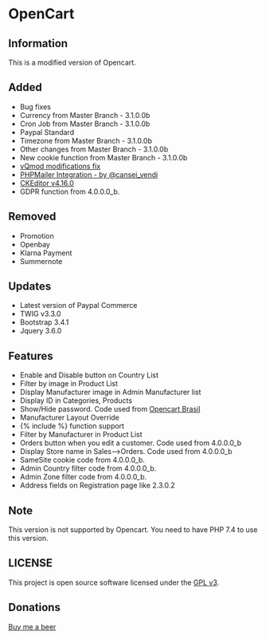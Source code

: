 # OpenCart

## Information
This is a modified version of Opencart.

## Added
- Bug fixes
- Currency from Master Branch - 3.1.0.0b
- Cron Job from Master Branch - 3.1.0.0b
- Paypal Standard
- Timezone from Master Branch - 3.1.0.0b
- Other changes from Master Branch - 3.1.0.0b
- New cookie function from Master Branch - 3.1.0.0b
- <a href="https://www.opencart.com/index.php?route=marketplace/extension/info&extension_id=39911">vQmod modifications fix</a>
- <a href="https://www.opencart.com/index.php?route=marketplace/extension/info&extension_id=39538">PHPMailer Integration - by @cansei_vendi</a>
- <a href="https://ckeditor.com/ckeditor-4/download/">CKEditor v4.16.0</a>
- GDPR function from 4.0.0.0_b.

## Removed
- Promotion
- Openbay
- Klarna Payment
- Summernote

## Updates
- Latest version of Paypal Commerce
- TWIG v3.3.0
- Bootstrap 3.4.1
- Jquery 3.6.0

## Features
- Enable and Disable button on Country List
- Filter by image in Product List
- Display Manufacturer image in Admin Manufacturer list
- Display ID in Categories, Products
- Show/Hide password. Code used from <a href="https://github.com/opencartbrasil/opencartbrasil">Opencart Brasil</a>
- Manufacturer Layout Override
- {% include %} function support
- Filter by Manufacturer in Product List
- Orders button when you edit a customer. Code used from 4.0.0.0_b
- Display Store name in Sales-->Orders. Code used from 4.0.0.0_b
- SameSite cookie code from 4.0.0.0_b.
- Admin Country filter code from 4.0.0.0_b.
- Admin Zone filter code from 4.0.0.0_b.
- Address fields on Registration page like 2.3.0.2

## Note
This version is not supported by Opencart. You need to have PHP 7.4 to use this version.

## LICENSE
This project is open source software licensed under the [GPL v3](./LICENSE).

## Donations
<a href="https://www.paypal.com/cgi-bin/webscr?cmd=_donations&business=Q7MNMGFPFUM9E&item_name=Donation+for+a+beer&currency_code=EUR&source=url">Buy me a beer</a>